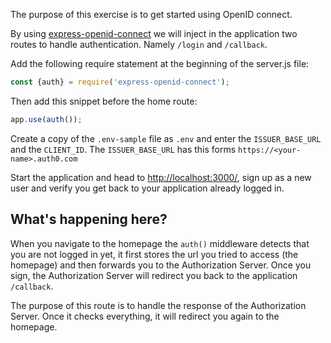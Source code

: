 The purpose of this exercise is to get started using OpenID connect.

By using [express-openid-connect](https://github.com/auth0/express-openid-connect) we will inject in the application two routes to handle authentication. Namely `/login` and `/callback`.

Add the following require statement at the beginning of the server.js file:

```javascript
const {auth} = require('express-openid-connect');
```

Then add this snippet before the home route:

```javascript
app.use(auth());
```

Create a copy of the `.env-sample` file as `.env` and enter the `ISSUER_BASE_URL` and the `CLIENT_ID`. The `ISSUER_BASE_URL` has this forms `https://<your-name>.auth0.com`

Start the application and head to [http://localhost:3000/](http://localhost:3000/), sign up as a new user and verify you get back to your application already logged in.

## What's happening here?

When you navigate to the homepage the `auth()` middleware detects that you are not logged in yet, it first stores the url you tried to access (the homepage) and then forwards you to the Authorization Server. Once you sign, the Authorization Server will redirect you back to the application `/callback`.

The purpose of this route is to handle the response of the Authorization Server. Once it checks everything, it will redirect you again to the homepage.
